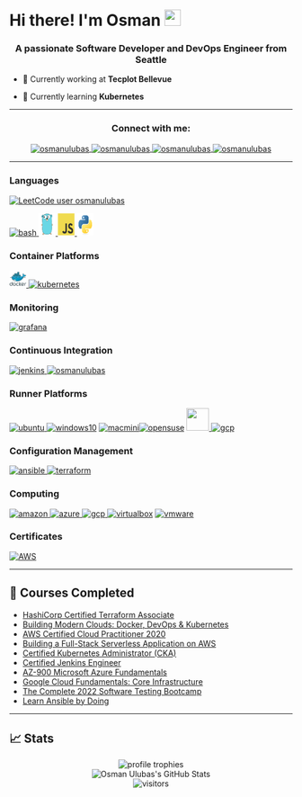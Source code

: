 # Hi there! I'm Osman <img src="https://media.giphy.com/media/hvRJCLFzcasrR4ia7z/giphy.gif" width="29px" height="29px">
<h3 align="center">A passionate Software Developer and DevOps Engineer from Seattle</h3>

- 🔭 Currently working at **Tecplot Bellevue**

- 🌱 Currently learning **Kubernetes**

----

<h3 align="center">Connect with me:</h3>
<p align="center">
<a href="https://twitter.com/osmanulubas" target="blank"><img align="center" src="https://raw.githubusercontent.com/rahuldkjain/github-profile-readme-generator/master/src/images/icons/Social/twitter.svg" alt="osmanulubas" height="40" width="40" /> </a>
<a href="https://linkedin.com/in/osmanulubas" target="blank"><img align="center" src="https://raw.githubusercontent.com/rahuldkjain/github-profile-readme-generator/master/src/images/icons/Social/linked-in-alt.svg" alt="osmanulubas" height="40" width="40" /> </a>
<a href="https://instagram.com/osmanulubas" target="blank"><img align="center" src="https://raw.githubusercontent.com/rahuldkjain/github-profile-readme-generator/master/src/images/icons/Social/instagram.svg" alt="osmanulubas" height="40" width="40" /> </a>
<a href="https://www.leetcode.com/osmanulubas" target="blank"><img align="center" src="https://raw.githubusercontent.com/rahuldkjain/github-profile-readme-generator/master/src/images/icons/Social/leet-code.svg" alt="osmanulubas" height="40" width="40" /> </a>
</p>

----

<h3 align="left">Languages</h3>

[![LeetCode user osmanulubas](https://img.shields.io/badge/dynamic/json?style=for-the-badge&labelColor=black&color=%23ffa116&label=Solved&query=solvedOverTotal&url=https%3A%2F%2Fleetcode-badge.vercel.app%2Fapi%2Fusers%2Fosmanulubas&logo=leetcode&logoColor=yellow)](https://leetcode.com/osmanulubas/)

<p align="left"> 
<a href="https://www.gnu.org/software/bash/" target="_blank" rel="noreferrer"> <img src="https://www.vectorlogo.zone/logos/gnu_bash/gnu_bash-icon.svg" alt="bash" width="30" height="40" /> </a> <a href="https://golang.org" target="_blank" rel="noreferrer"> <img src="https://raw.githubusercontent.com/devicons/devicon/master/icons/go/go-original.svg" alt="go" width="30" height="40" /> </a>  <a href="https://developer.mozilla.org/en-US/docs/Web/JavaScript" target="_blank" rel="noreferrer"> <img src="https://raw.githubusercontent.com/devicons/devicon/master/icons/javascript/javascript-original.svg" alt="javascript" width="30" height="40" /> </a><a href="https://www.python.org" target="_blank" rel="noreferrer"> <img src="https://raw.githubusercontent.com/devicons/devicon/master/icons/python/python-original.svg" alt="python" width="30" height="40" /> </a> </p>

<h3 align="left">Container Platforms</h3>
<p align="left">
<a href="https://www.docker.com/" target="_blank" rel="noreferrer"> <img src="https://raw.githubusercontent.com/devicons/devicon/master/icons/docker/docker-original-wordmark.svg" alt="docker" width="30" height="30"/> </a>
<a href="https://kubernetes.io" target="_blank" rel="noreferrer"> <img src="https://www.vectorlogo.zone/logos/kubernetes/kubernetes-icon.svg" alt="kubernetes" width="30" height="30"/> </a>
</p>

<h3 align="left">Monitoring</h3>
<p align="left">
<a href="https://grafana.com" target="_blank" rel="noreferrer"> <img src="https://www.vectorlogo.zone/logos/grafana/grafana-icon.svg" alt="grafana" width="30" height="30"/> </a>
</p>

<h3 align="left">Continuous Integration</h3>
<p align="left">
<a href="https://www.jenkins.io" target="_blank" rel="noreferrer"> <img src="https://www.vectorlogo.zone/logos/jenkins/jenkins-icon.svg" alt="jenkins" width="40" height="40"/> </a>
<a href="https://www.gitlab.com" target="blank"><img src="https://raw.githubusercontent.com/osmanulubas/profile/master/gitlab.svg" alt="osmanulubas" height="40" width="40" /></a>
</p>

<h3 align="left">Runner Platforms</h3>
<p align="left">
<a href="https://www.ubuntu.com" target="blank" rel="noreferrer"> <img src="https://raw.githubusercontent.com/osmanulubas/profile/master/ubuntu48.png" alt="ubuntu" width="40" height="40"/> </a> <a href="https://www.windows.com" target="blank"><img src="https://raw.githubusercontent.com/osmanulubas/profile/master/windows10.svg" alt="windows10" height="40" width="40" /></a> 
<a href="https://www.apple.com" target="blank"><img src="https://raw.githubusercontent.com/osmanulubas/profile/master/macmini48.png" alt="macmini" height="40" width="40" /></a><a href="https://www.opensuse.com" target="blank" ><img src="https://raw.githubusercontent.com/osmanulubas/profile/master/suse.png" alt="opensuse" height="40" width="40" /></a>
<a href="https://www.redhat.com" target="blank" rel="noreferrer"> <img src="https://raw.githubusercontent.com/osmanulubas/profile/master/redhat.png" target="blank" width="40" height="40"/> </a>
<a href="https://www.centos.com" target="blank" rel="noreferrer"> <img src="https://raw.githubusercontent.com/osmanulubas/profile/master/centos.png" alt="gcp" width="40" height="40"/> </a>
</p>

<h3 align="left">Configuration Management</h3>
<p align="left">
<a href="https://www.ansible.com" target="_blank" rel="noreferrer"> <img src="https://raw.githubusercontent.com/osmanulubas/profile/master/ansible.svg" alt="ansible" width="30" height="30"/> </a>
<a href="https://www.terraform.com" target="blank" rel="noreferrer"> <img src="https://raw.githubusercontent.com/osmanulubas/profile/master/terraform.svg" alt="terraform" width="30" height="30"/> </a>
</p>

<h3 align="left">Computing</h3>
<p align="left">
<a href="https://aws.amazon.com" target="blank" rel="noreferrer"> <img src="https://raw.githubusercontent.com/osmanulubas/profile/master/amazon.svg" alt="amazon" width="30" height="30"/> </a>
<a href="https://azure.microsoft.com/en-in/" target="_blank" rel="noreferrer"> <img src="https://www.vectorlogo.zone/logos/microsoft_azure/microsoft_azure-icon.svg" alt="azure" width="30" height="30"/> </a><a href="https://cloud.google.com" target="_blank" rel="noreferrer"> <img src="https://www.vectorlogo.zone/logos/google_cloud/google_cloud-icon.svg" alt="gcp" width="30" height="30"/> </a>
<a href="https://www.virtualbox.com" target="blank" rel="noreferrer"> <img src="https://raw.githubusercontent.com/osmanulubas/profile/master/virtualbox.svg" alt="virtualbox" width="30" height="30"/></a>
<a href="https://www.vmware.com" target="blank" rel="noreferrer"> <img src="https://raw.githubusercontent.com/osmanulubas/profile/master/vmware.svg" alt="vmware" width="30" height="30"/></a>
</p>

<h3 align="left">Certificates</h3>
<p align="left"></p>

[![AWS](https://img.shields.io/badge/Amazon_AWS-232F3E?style=for-the-badge&logo=amazon-aws&logoColor=white)](https://www.credly.com/badges/54f0bf66-32d4-49eb-afbc-c1387e727934/linked_in_profile)

----

## 📝 Courses Completed

-   [HashiCorp Certified Terraform Associate](https://verify.acloud.guru/EF778782A105)
-   [Building Modern Clouds: Docker, DevOps & Kubernetes](https://www.udemy.com/course/devops-with-docker-kubernetes-and-azure-devops/)
-   [AWS Certified Cloud Practitioner 2020](https://verify.acloud.guru/DC53D8CCF5BB)
-   [Building a Full-Stack Serverless Application on AWS](https://verify.acloud.guru/25098945D562)
-   [Certified Kubernetes Administrator (CKA)](https://verify.acloud.guru/FF8E7D2191A4?_ga=2.24277938.965569758.1661884366-1024788358.1659802675&_gac=1.263010686.1660380996.Cj0KCQjwl92XBhC7ARIsAHLl9akBhxO_footyvDOhxS7kXs8F3ehAoW2-y90ZRfexCYfwSx8Hk6Rs0kaApMkEALw_wcB)
-   [Certified Jenkins Engineer](https://verify.acloud.guru/D9F7F0B7DF80)
-   [AZ-900 Microsoft Azure Fundamentals](https://verify.acloud.guru/958F9DDB0B20?_ga=2.24277938.965569758.1661884366-1024788358.1659802675&_gac=1.263010686.1660380996.Cj0KCQjwl92XBhC7ARIsAHLl9akBhxO_footyvDOhxS7kXs8F3ehAoW2-y90ZRfexCYfwSx8Hk6Rs0kaApMkEALw_wcB)
-   [Google Cloud Fundamentals: Core Infrastructure](https://www.coursera.org/account/accomplishments/certificate/GUDJDJEWHHGW)
-   [The Complete 2022 Software Testing Bootcamp](https://www.udemy.com/course/testerbootcamp/)
-   [Learn Ansible by Doing](https://verify.acloud.guru/754A7AE7ED12)


----

## 📈 Stats

<div align="center">
    <img src="https://github-profile-trophy.vercel.app/?username=osmanulubas&row=1&column=6&margin-h=8&theme=darkhub&count_private=true&margin-w=15&no-frame=true" alt="profile trophies" />
    <br />
    <img src="https://github-readme-stats.vercel.app/api?username=osmanulubas&show_icons=true&hide_border=true" alt="Osman Ulubas's GitHub Stats">
    <br />
    <img src="https://visitor-badge.laobi.icu/badge?page_id=osmanulubas.osmanulubas" alt="visitors">
</div>
